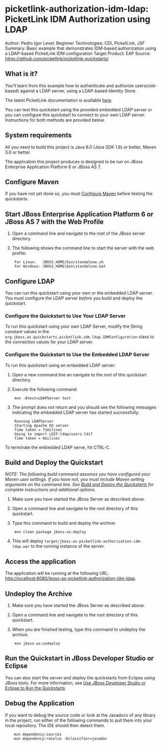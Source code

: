picketlink-authorization-idm-ldap: PicketLink IDM Authorization using LDAP
===============================
Author: Pedro Igor
Level: Beginner
Technologies: CDI, PicketLink, JSF
Summary: Basic example that demonstrates IDM-based authorization using a LDAP-based PicketLink IDM configuration
Target Product: EAP
Source: <https://github.com/picketlink/picketlink-quickstarts/>


What is it?
-----------

You'll learn from this example how to authenticate and authorize users(role-based) against a LDAP server,
using a LDAP-based Identity Store.

The latest PicketLink documentation is available [here](http://docs.jboss.org/picketlink/2/latest/).

You can test this quickstart using the provided embedded LDAP server or you can configure this quickstart to connect to your own LDAP server. Instructions for both methods are provided below.


System requirements
-------------------

All you need to build this project is Java 6.0 (Java SDK 1.6) or better, Maven 3.0 or better.

The application this project produces is designed to be run on JBoss Enterprise Application Platform 6 or JBoss AS 7. 

 
Configure Maven
---------------

If you have not yet done so, you must [Configure Maven](../README.md#mavenconfiguration) before testing the quickstarts.


Start JBoss Enterprise Application Platform 6 or JBoss AS 7 with the Web Profile
-------------------------

1. Open a command line and navigate to the root of the JBoss server directory.
2. The following shows the command line to start the server with the web profile:

        For Linux:   JBOSS_HOME/bin/standalone.sh
        For Windows: JBOSS_HOME\bin\standalone.bat


Configure LDAP
--------------------

You can run this quickstart using your own or the embedded LDAP server. You must configure the LDAP server *before* you build and deploy the quickstart.

### Configure the Quickstart to Use Your LDAP Server

To run this quickstart using your own LDAP Server, modify the String constant values in the  `org.jboss.as.quickstarts.picketlink.idm.ldap.IDMConfiguration` class to the connection values for your LDAP server.

### Configure the Quickstart to Use the Embedded LDAP Server

To run this quickstart using an embedded LDAP server:

1. Open a new command line an navigate to the root of this quickstart directory.

2. Execute the following command:

        mvn -Dtest=LDAPServer test
3. The prompt does not return and you should see the following messages indicating the embedded LDAP server has started successfully:

        Running LDAPServer
        Starting Apache DS server
        Time taken = 71milisec
        Going to import LDIF:ldap/users.ldif
        Time taken = 6milisec

To terminate the embedded LDAP serve, hit CTRL-C.


Build and Deploy the Quickstart
-------------------------

_NOTE: The following build command assumes you have configured your Maven user settings. If you have not, you must include Maven setting arguments on the command line. See [Build and Deploy the Quickstarts](../README.md#buildanddeploy) for complete instructions and additional options._

1. Make sure you have started the JBoss Server as described above.
2. Open a command line and navigate to the root directory of this quickstart.
3. Type this command to build and deploy the archive:

        mvn clean package jboss-as:deploy

4. This will deploy `target/jboss-as-picketlink-authorization-idm-ldap.war` to the running instance of the server.


Access the application 
---------------------

The application will be running at the following URL: <http://localhost:8080/jboss-as-picketlink-authorization-idm-ldap>.


Undeploy the Archive
--------------------

1. Make sure you have started the JBoss Server as described above.
2. Open a command line and navigate to the root directory of this quickstart.
3. When you are finished testing, type this command to undeploy the archive:

        mvn jboss-as:undeploy


Run the Quickstart in JBoss Developer Studio or Eclipse
-------------------------------------
You can also start the server and deploy the quickstarts from Eclipse using JBoss tools. For more information, see [Use JBoss Developer Studio or Eclipse to Run the Quickstarts](../README.md#useeclipse) 


Debug the Application
------------------------------------

If you want to debug the source code or look at the Javadocs of any library in the project, run either of the following commands to pull them into your local repository. The IDE should then detect them.

        mvn dependency:sources
        mvn dependency:resolve -Dclassifier=javadoc
